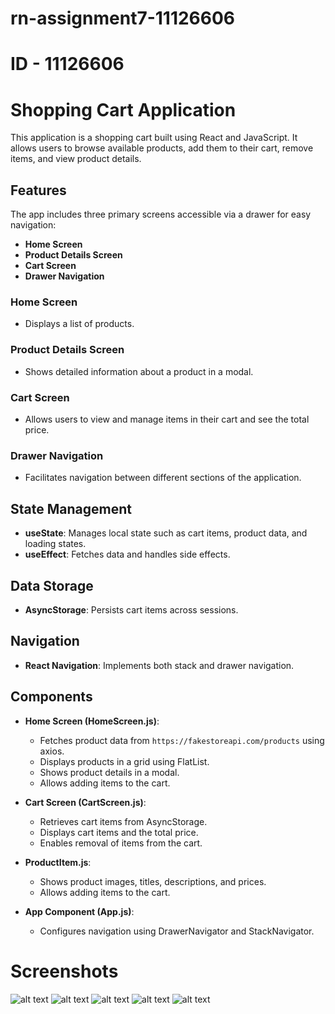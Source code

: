 # rn-assignment7-11126606
# ID - 11126606
# Shopping Cart Application

This application is a shopping cart built using React and JavaScript. It allows users to browse available products, add them to their cart, remove items, and view product details.

## Features

The app includes three primary screens accessible via a drawer for easy navigation:
- **Home Screen**
- **Product Details Screen**
- **Cart Screen**
- **Drawer Navigation**

### Home Screen
- Displays a list of products.

### Product Details Screen
- Shows detailed information about a product in a modal.

### Cart Screen
- Allows users to view and manage items in their cart and see the total price.

### Drawer Navigation
- Facilitates navigation between different sections of the application.

## State Management

- **useState**: Manages local state such as cart items, product data, and loading states.
- **useEffect**: Fetches data and handles side effects.

## Data Storage

- **AsyncStorage**: Persists cart items across sessions.

## Navigation

- **React Navigation**: Implements both stack and drawer navigation.

## Components

- **Home Screen (HomeScreen.js)**:
  - Fetches product data from `https://fakestoreapi.com/products` using axios.
  - Displays products in a grid using FlatList.
  - Shows product details in a modal.
  - Allows adding items to the cart.

- **Cart Screen (CartScreen.js)**:
  - Retrieves cart items from AsyncStorage.
  - Displays cart items and the total price.
  - Enables removal of items from the cart.

- **ProductItem.js**:
  - Shows product images, titles, descriptions, and prices.
  - Allows adding items to the cart.

- **App Component (App.js)**:
  - Configures navigation using DrawerNavigator and StackNavigator.




# Screenshots
![alt text](myProject/assets/Screenshot/shot1.jfif) 
![alt text](myProject/assets/Screenshot/shot2.jfif)
![alt text](myProject/assets/Screenshot/shot3.jfif)
![alt text](myProject/assets/Screenshot/shot4.jfif)
![alt text](myProject/assets/Screenshot/shot5.jfif)